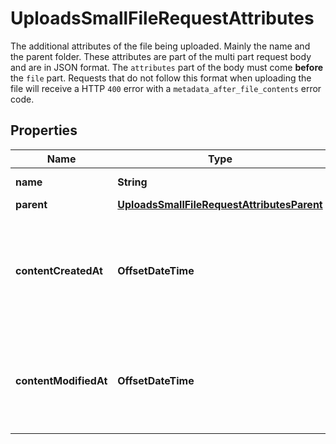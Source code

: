 

# UploadsSmallFileRequestAttributes

The additional attributes of the file being uploaded. Mainly the name and the parent folder. These attributes are part of the multi part request body and are in JSON format.  <Message warning>    The `attributes` part of the body must come **before** the   `file` part. Requests that do not follow this format when   uploading the file will receive a HTTP `400` error with a   `metadata_after_file_contents` error code.  </Message>

## Properties

| Name | Type | Description | Notes |
|------------ | ------------- | ------------- | -------------|
|**name** | **String** | The name of the file |  |
|**parent** | [**UploadsSmallFileRequestAttributesParent**](UploadsSmallFileRequestAttributesParent.md) |  |  |
|**contentCreatedAt** | **OffsetDateTime** | Defines the time the file was originally created at.  If not set, the upload time will be used. |  [optional] |
|**contentModifiedAt** | **OffsetDateTime** | Defines the time the file was last modified at.  If not set, the upload time will be used. |  [optional] |



